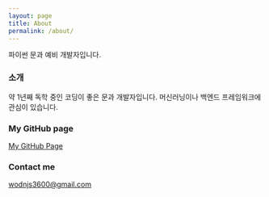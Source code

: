 ```yaml
---
layout: page
title: About
permalink: /about/
---
```



파이썬 문과 예비 개발자입니다.

### __소개__

약 1년째 독학 중인 코딩이 좋은 문과 개발자입니다. 머신러닝이나 백엔드 프레임워크에 관심이 있습니다.



### My GitHub page
[My GitHub Page](https://github.com/BingoTo)

### Contact me

[wodnjs3600@gmail.com](mailto:wodnjs3600@gmail.com)
